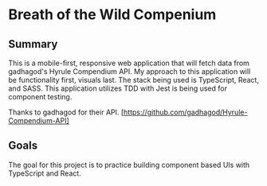 # Breath of the Wild Compenium

## Summary

This is a mobile-first, responsive web application that will fetch data from gadhagod's Hyrule Compendium API. My approach to this application will be functionality first, visuals last. The stack being used is TypeScript, React, and SASS. This application utilizes TDD with Jest is being used for component testing.

Thanks to gadhagod for their API. [https://github.com/gadhagod/Hyrule-Compendium-API]

## Goals

The goal for this project is to practice building component based UIs with TypeScript and React.

